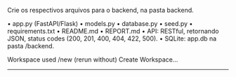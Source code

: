 Crie os respectivos arquivos para o backend, na pasta backend.

• app.py (FastAPI/Flask)
• models.py
• database.py
• seed.py
• requirements.txt
• README.md
• REPORT.md
• API: RESTful, retornando JSON, status codes (200, 201, 400, 404, 422, 500).
• SQLite: app.db na pasta /backend.

Workspace
used /new (rerun without)
Create Workspace...

----------------------------------------------------------------------------

